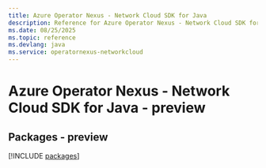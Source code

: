 ```yaml
---
title: Azure Operator Nexus - Network Cloud SDK for Java
description: Reference for Azure Operator Nexus - Network Cloud SDK for Java
ms.date: 08/25/2025
ms.topic: reference
ms.devlang: java
ms.service: operatornexus-networkcloud
---
```

# Azure Operator Nexus - Network Cloud SDK for Java - preview
## Packages - preview
[!INCLUDE [packages](operator-nexus---network-cloud-index.md)]